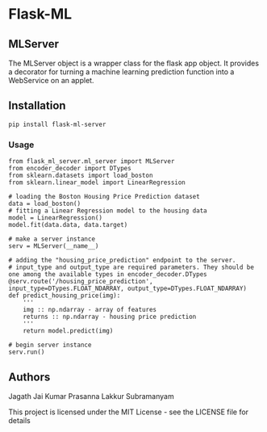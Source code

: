 # Flask-ML

## MLServer
The MLServer object is a wrapper class for the flask app object. It provides a decorator for turning a machine learning prediction function into a WebService on an applet.

## Installation

```
pip install flask-ml-server
```

### Usage
```Python3
from flask_ml_server.ml_server import MLServer
from encoder_decoder import DTypes
from sklearn.datasets import load_boston
from sklearn.linear_model import LinearRegression

# loading the Boston Housing Price Prediction dataset
data = load_boston()
# fitting a Linear Regression model to the housing data
model = LinearRegression()
model.fit(data.data, data.target)

# make a server instance
serv = MLServer(__name__)

# adding the "housing_price_prediction" endpoint to the server. 
# input_type and output_type are required parameters. They should be one among the available types in encoder_decoder.DTypes
@serv.route('/housing_price_prediction', input_type=DTypes.FLOAT_NDARRAY, output_type=DTypes.FLOAT_NDARRAY)
def predict_housing_price(img):
    '''
    img :: np.ndarray - array of features
    returns :: np.ndarray - housing price prediction
    '''
    return model.predict(img)

# begin server instance
serv.run()
```



## Authors
Jagath Jai Kumar
Prasanna Lakkur Subramanyam



This project is licensed under the MIT License - see the LICENSE file for details
